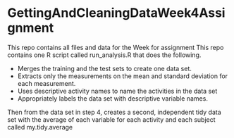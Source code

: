 # GettingAndCleaningDataWeek4Assignment
This repo contains all files and data for the Week for assignment
This repo contains one R script called run_analysis.R that does the following. 

- Merges the training and the test sets to create one data set.
- Extracts only the measurements on the mean and standard deviation for each measurement. 
- Uses descriptive activity names to name the activities in the data set
- Appropriately labels the data set with descriptive variable names. 

Then from the data set in step 4, creates a second, independent tidy data set with the average of each variable for each activity and each subject called my.tidy.average
